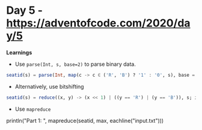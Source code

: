 # Day 5 - https://adventofcode.com/2020/day/5

**Learnings**

- Use `parse(Int, s, base=2)` to parse binary data.

```julia
seatid(s) = parse(Int, map(c -> c ∈ ('R', 'B') ? '1' : '0', s), base = 2)
```

- Alternatively, use bitshifting

```julia
seatid(s) = reduce((x, y) -> (x << 1) | ((y == 'R') | (y == 'B')), s; init = 0)
```

- Use `mapreduce`

println("Part 1: ", mapreduce(seatid, max, eachline("input.txt")))
